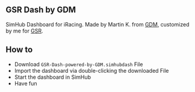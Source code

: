 ## GSR Dash by GDM
SimHub Dashboard for iRacing.
Made by Martin K. from [GDM](http://glowingdiscmotorsport.de/), customized by me for [GSR](https://www.germansimracing.de).


How to
------
* Download `GSR-Dash-powered-by-GDM.simhubdash` File
* Import the dashboard via double-clicking the downloaded File
* Start the dashboard in SimHub
* Have fun
